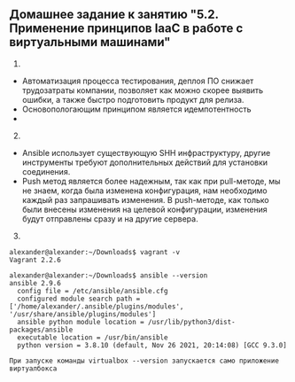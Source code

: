 ## Домашнее задание к занятию "5.2. Применение принципов IaaC в работе с виртуальными машинами"
1. 
 - Автоматизация процесса тестирования, деплоя ПО снижает трудозатраты компании, позволяет как можно скорее выявить ошибки, а также быстро подготовить продукт для релиза.
 - Основопологающим принципом является идемпотентность
 - 
2. 
 - Ansible использует существующую SHH инфраструктуру, другие инструменты требуют дополнительных действий для установки соединения.
 - Push метод является более надежным, так как при pull-методе, мы не знаем, когда была изменена конфигурация, нам необходимо каждый раз запрашивать изменения. В push-методе, как только были внесены изменения на целевой конфигурации, изменения будут отправлены сразу и на другие сервера.

3. 
```
alexander@alexander:~/Downloads$ vagrant -v
Vagrant 2.2.6
```
```
alexander@alexander:~/Downloads$ ansible --version
ansible 2.9.6
  config file = /etc/ansible/ansible.cfg
  configured module search path = ['/home/alexander/.ansible/plugins/modules', '/usr/share/ansible/plugins/modules']
  ansible python module location = /usr/lib/python3/dist-packages/ansible
  executable location = /usr/bin/ansible
  python version = 3.8.10 (default, Nov 26 2021, 20:14:08) [GCC 9.3.0]
```
```
При запуске команды virtualbox --version запускается само приложение виртуалбокса
```
